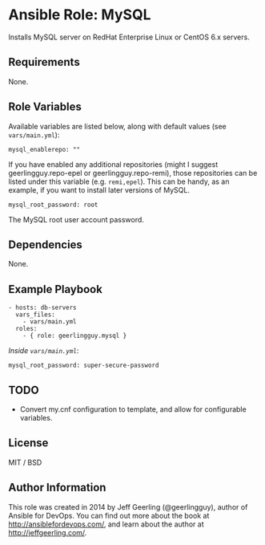 # Ansible Role: MySQL

Installs MySQL server on RedHat Enterprise Linux or CentOS 6.x servers.

## Requirements

None.

## Role Variables

Available variables are listed below, along with default values (see `vars/main.yml`):

    mysql_enablerepo: ""

If you have enabled any additional repositories (might I suggest geerlingguy.repo-epel or geerlingguy.repo-remi), those repositories can be listed under this variable (e.g. `remi,epel`). This can be handy, as an example, if you want to install later versions of MySQL.

    mysql_root_password: root

The MySQL root user account password.

## Dependencies

None.

## Example Playbook

    - hosts: db-servers
      vars_files:
        - vars/main.yml
      roles:
        - { role: geerlingguy.mysql }

*Inside `vars/main.yml`*:

    mysql_root_password: super-secure-password

## TODO

  - Convert my.cnf configuration to template, and allow for configurable variables.

## License

MIT / BSD

## Author Information

This role was created in 2014 by Jeff Geerling (@geerlingguy), author of Ansible for DevOps. You can find out more about the book at http://ansiblefordevops.com/, and learn about the author at http://jeffgeerling.com/.
